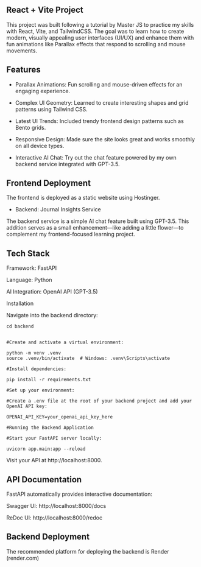 
## React + Vite Project

This project was built following a tutorial by Master JS to practice my skills with React, Vite, and TailwindCSS. The goal was to learn how to create modern, visually appealing user interfaces (UI/UX) and enhance them with fun animations like Parallax effects that respond to scrolling and mouse movements.

## Features

- Parallax Animations: Fun scrolling and mouse-driven effects for an engaging experience.

- Complex UI Geometry: Learned to create interesting shapes and grid patterns using Tailwind CSS.

- Latest UI Trends: Included trendy frontend design patterns such as Bento grids.

- Responsive Design: Made sure the site looks great and works smoothly on all device types.

- Interactive AI Chat: Try out the chat feature powered by my own backend service integrated with GPT-3.5.

## Frontend Deployment

The frontend is deployed as a static website using Hostinger.

- Backend: Journal Insights Service

The backend service is a simple AI chat feature built using GPT-3.5. This addition serves as a small enhancement—like adding a little flower—to complement my frontend-focused learning project.

## Tech Stack

Framework: FastAPI

Language: Python

AI Integration: OpenAI API (GPT-3.5)

Installation

Navigate into the backend directory:

```
cd backend


#Create and activate a virtual environment:

python -m venv .venv
source .venv/bin/activate  # Windows: .venv\Scripts\activate

#Install dependencies:

pip install -r requirements.txt

#Set up your environment:

#Create a .env file at the root of your backend project and add your OpenAI API key:

OPENAI_API_KEY=your_openai_api_key_here

#Running the Backend Application

#Start your FastAPI server locally:

uvicorn app.main:app --reload
```

Visit your API at http://localhost:8000.

## API Documentation

FastAPI automatically provides interactive documentation:

Swagger UI: http://localhost:8000/docs

ReDoc UI: http://localhost:8000/redoc

## Backend Deployment

The recommended platform for deploying the backend is Render (render.com)
